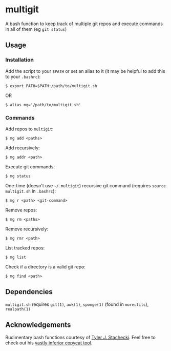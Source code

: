 # multigit

A bash function to keep track of multiple git repos and execute commands in all of them (eg `git status`)

## Usage

### Installation
Add the script to your `$PATH` or set an alias to it (it may be helpful to add this to your `.bashrc`):

	$ export PATH=$PATH:/path/to/multigit.sh

OR

	$ alias mg='/path/to/multigit.sh'

### Commands

Add repos to `multigit`:

	$ mg add <paths>

Add recursively:

	$ mg addr <path>

Execute git commands:

	$ mg status

One-time (doesn't use `~/.multigit`) recursive git command (requires `source multigit.sh` in `.bashrc`):

	$ mg r <path> <git-command>

Remove repos:

	$ mg rm <paths>

Remove recursively:

	$ mg rmr <path>

List tracked repos:

	$ mg list

Check if a directory is a valid git repo:

	$ mg find <path>


## Dependencies

`multigit.sh` requires `git(1)`, `awk(1)`, `sponge(1)` (found in `moreutils`), `realpath(1)`

## Acknowledgements

Rudimentary bash functions courtesy of [Tyler J. Stachecki](https://github.com/tj90241). Feel free to check out his [vastly inferior copycat tool](https://github.com/tj90241/watchgit).

